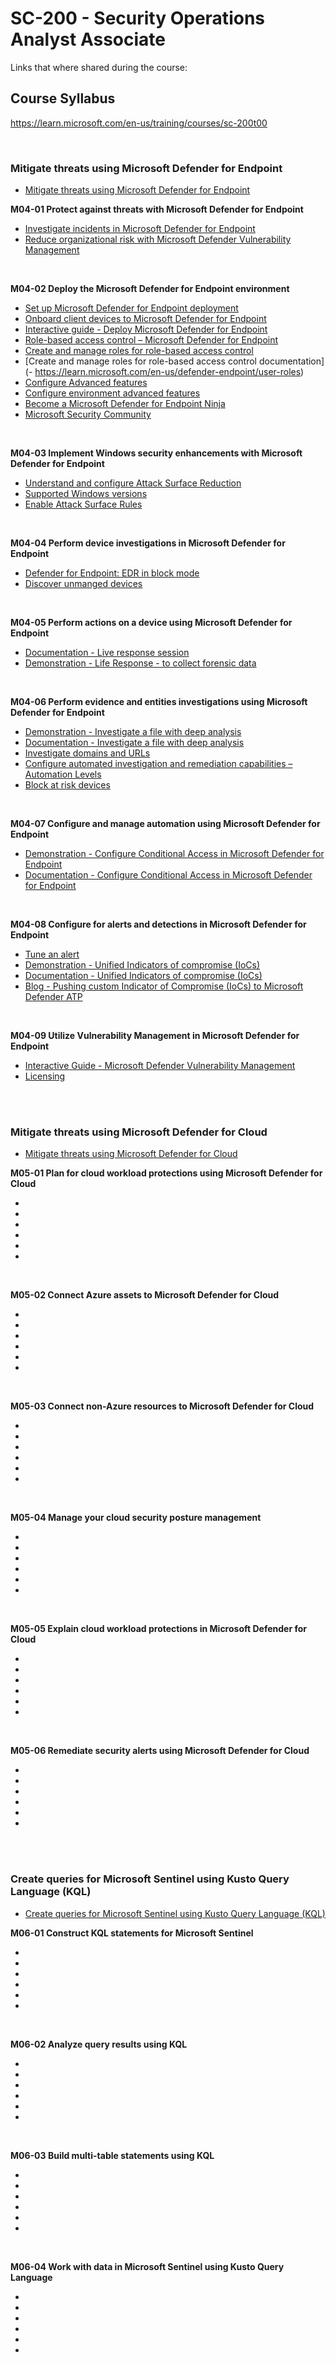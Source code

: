
# SC-200 - Security Operations Analyst Associate
Links that where shared during the course:

## Course Syllabus
https://learn.microsoft.com/en-us/training/courses/sc-200t00

<br>

### Mitigate threats using Microsoft Defender for Endpoint
- [Mitigate threats using Microsoft Defender for Endpoint](https://learn.microsoft.com/en-us/training/paths/sc-200-mitigate-threats-using-microsoft-defender-for-endpoint/)

<B>M04-01 Protect against threats with Microsoft Defender for Endpoint</B>
- [Investigate incidents in Microsoft Defender for Endpoint](https://learn.microsoft.com/en-us/defender-endpoint/investigate-incidents)
- [Reduce organizational risk with Microsoft Defender Vulnerability Management](https://mslearn.cloudguides.com/guides/Reduce%20organizational%20risk%20with%20Threat%20and%20Vulnerability%20Management)

<br>

<B>M04-02 Deploy the Microsoft Defender for Endpoint environment</B>
- [Set up Microsoft Defender for Endpoint deployment](https://learn.microsoft.com/en-us/defender-endpoint/production-deployment)
- [Onboard client devices to Microsoft Defender for Endpoint](https://learn.microsoft.com/en-us/defender-endpoint/onboard-client)
- [Interactive guide - Deploy Microsoft Defender for Endpoint](https://mslabs.cloudguides.com/guides/SC-200%20Lab%20Simulation%20-%20Deploy%20Microsoft%20Defender%20for%20Endpoint)
- [Role-based access control – Microsoft Defender for Endpoint](https://learn.microsoft.com/en-gb/training/modules/deploy-microsoft-defender-for-endpoints-environment/5-manage-access)
- [Create and manage roles for role-based access control](https://learn.microsoft.com/en-gb/training/modules/deploy-microsoft-defender-for-endpoints-environment/6-create-manage-roles-for-role-based-access-control)
- [Create and manage roles for role-based access control documentation](- https://learn.microsoft.com/en-us/defender-endpoint/user-roles)
- [Configure Advanced features](https://learn.microsoft.com/en-gb/training/modules/deploy-microsoft-defender-for-endpoints-environment/8-configure-environment-advanced-features)
- [Configure environment advanced features](https://learn.microsoft.com/en-gb/training/modules/deploy-microsoft-defender-for-endpoints-environment/8-configure-environment-advanced-features)
- [Become a Microsoft Defender for Endpoint Ninja](https://techcommunity.microsoft.com/blog/microsoftdefenderatpblog/become-a-microsoft-defender-for-endpoint-ninja/1515647)
- [Microsoft Security Community](https://techcommunity.microsoft.com/blog/microsoft-security-blog/join-our-microsoft-security-community/927888)

<br>

<B>M04-03 Implement Windows security enhancements with Microsoft Defender for Endpoint</B>
- [Understand and configure Attack Surface Reduction](https://learn.microsoft.com/en-us/microsoft-365/security/defender-endpoint/overview-attack-surface-reduction?view=o365-worldwide#configure-attack-surface-reduction-capabilities)
- [Supported Windows versions](https://learn.microsoft.com/en-us/defender-endpoint/attack-surface-reduction?view=o365-worldwide#attack-surface-reduction-features-across-windows-versions)
- [Enable Attack Surface Rules](https://learn.microsoft.com/en-us/defender-endpoint/overview-attack-surface-reduction?view=o365-worldwide#configure-attack-surface-reduction-capabilities)

<br>

<B>M04-04 Perform device investigations in Microsoft Defender for Endpoint</B>
- [Defender for Endpoint: EDR in block mode](https://learn.microsoft.com/en-us/defender-endpoint/edr-in-block-mode)
- [Discover unmanged devices](https://learn.microsoft.com/en-gb/training/modules/perform-device-investigations-microsoft-defender-for-endpoints/5-detect-devices-with-device-discovery)

<br>

<B>M04-05 Perform actions on a device using Microsoft Defender for Endpoint</B>
- [Documentation - Live response session](http://learn.microsoft.com/en-gb/training/modules/perform-actions-device-microsoft-defender-for-endpoint/5-initiate-live-response-session)
- [Demonstration - Life Response - to collect forensic data](http://learn.microsoft.com/en-gb/training/modules/perform-actions-device-microsoft-defender-for-endpoint/5-initiate-live-response-session)

<br>

<B>M04-06 Perform evidence and entities investigations using Microsoft Defender for Endpoint</B>
- [Demonstration - Investigate a file with deep analysis](https://www.youtube.com/watch?v=_ayp8QStNXI)
- [Documentation - Investigate a file with deep analysis](https://learn.microsoft.com/en-gb/training/modules/perform-evidence-entities-investigations-microsoft-defender-for-endpoint/2-investigate-file)
- [Investigate domains and URLs](https://learn.microsoft.com/en-us/defender-endpoint/investigate-domain?view=o365-worldwide)
- [Configure automated investigation and remediation capabilities – Automation Levels](https://learn.microsoft.com/en-gb/training/modules/configure-manage-automation-microsoft-defender-for-endpoint/4-configure-automated-investigation-remediation-capabilities)
- [Block at risk devices](https://learn.microsoft.com/en-gb/training/modules/configure-manage-automation-microsoft-defender-for-endpoint/5-block-risk-devices)

<br>

<B>M04-07 Configure and manage automation using Microsoft Defender for Endpoint</B>
- [Demonstration - Configure Conditional Access in Microsoft Defender for Endpoint](https://www.youtube.com/watch?v=dQ2WmIqhezs)
- [Documentation - Configure Conditional Access in Microsoft Defender for Endpoint](https://learn.microsoft.com/en-us/defender-endpoint/configure-conditional-access)

<br>

<B>M04-08 Configure for alerts and detections in Microsoft Defender for Endpoint</B>
- [Tune an alert](https://learn.microsoft.com/en-us/microsoft-365/security/defender/investigate-alerts?view=o365-worldwide#tune-an-alert)
- [Demonstration - Unified Indicators of compromise (IoCs)](https://www.youtube.com/watch?v=2giFca23CKU)
- [Documentation - Unified Indicators of compromise (IoCs)](https://aka.ms/MDATPDocsUnifiedIOCs)
- [Blog - Pushing custom Indicator of Compromise (IoCs) to Microsoft Defender ATP](https://aka.ms/PushIOCsToMDATP)

<br>

<B>M04-09 Utilize Vulnerability Management in Microsoft Defender for Endpoint</B>
- [Interactive Guide - Microsoft Defender Vulnerability Management](https://mslearn.cloudguides.com/guides/Reduce%20organizational%20risk%20with%20Threat%20and%20Vulnerability%20Management)
- [Licensing](https://learn.microsoft.com/en-gb/training/modules/use-threat-vulnerability-management-microsoft-defender-for-endpoint/3-explore-vulnerabilities-devices)

<br>
<br>

### Mitigate threats using Microsoft Defender for Cloud
- [Mitigate threats using Microsoft Defender for Cloud](https://learn.microsoft.com/en-us/training/paths/sc-200-mitigate-threats-using-azure-defender/)

<B>M05-01 Plan for cloud workload protections using Microsoft Defender for Cloud</B>
- []()
- []()
- []()
- []()
- []()
- []()

<br>

<B>M05-02 Connect Azure assets to Microsoft Defender for Cloud</B>
- []()
- []()
- []()
- []()
- []()
- []()

<br>

<B>M05-03 Connect non-Azure resources to Microsoft Defender for Cloud</B>
- []()
- []()
- []()
- []()
- []()
- []()

<br>

<B>M05-04 Manage your cloud security posture management</B>
- []()
- []()
- []()
- []()
- []()
- []()

<br>

<B>M05-05 Explain cloud workload protections in Microsoft Defender for Cloud</B>
- []()
- []()
- []()
- []()
- []()
- []()

<br>

<B>M05-06 Remediate security alerts using Microsoft Defender for Cloud</B>
- []()
- []()
- []()
- []()
- []()
- []()

<br>
<br>

### Create queries for Microsoft Sentinel using Kusto Query Language (KQL)
- [Create queries for Microsoft Sentinel using Kusto Query Language (KQL)](https://learn.microsoft.com/en-us/training/paths/sc-200-utilize-kql-for-azure-sentinel/)

<B>M06-01 Construct KQL statements for Microsoft Sentinel</B>
- []()
- []()
- []()
- []()
- []()
- []()

<br>

<B>M06-02 Analyze query results using KQL</B>
- []()
- []()
- []()
- []()
- []()
- []()

<br>

<B>M06-03 Build multi-table statements using KQL</B>
- []()
- []()
- []()
- []()
- []()
- []()

<br>

<B>M06-04 Work with data in Microsoft Sentinel using Kusto Query Language</B>
- []()
- []()
- []()
- []()
- []()
- []()

